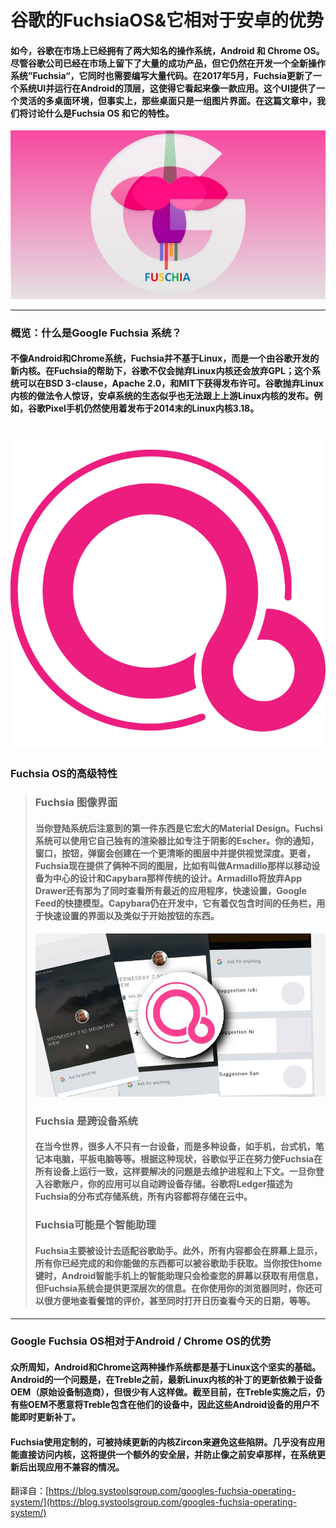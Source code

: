 # 谷歌的FuchsiaOS&它相对于安卓的优势

<!-- Google has two well-known operating systems like Android and Chrome OS in the market. Although the company never leave a successful product alone in a marketplace, though, it is also developing a new operating system known as “Fuchsia” It also helps in evolving pile of code. In May 2017, Fuchsia was updated with a system UI and running at the top of Android, where it has functioned like an application. The UI provided a neat multiple window environment, but usually, it was just a set of placeholder graphics. In this blog, we are going to discuss more information about what is Google Fuchsia OS and Google’s Fuchsia features. -->
#### 如今，谷歌在市场上已经拥有了两大知名的操作系统，Android 和 Chrome OS。尽管谷歌公司已经在市场上留下了大量的成功产品，但它仍然在开发一个全新操作系统”Fuchsia“，它同时也需要编写大量代码。在2017年5月，Fuchsia更新了一个系统UI并运行在Android的顶层，这使得它看起来像一款应用。这个UI提供了一个灵活的多桌面环境，但事实上，那些桌面只是一组图片界面。在这篇文章中，我们将讨论什么是Fuchsia OS 和它的特性。

![](./Google-Fuschia-Operating-System.jpg)

-----

### 概览：什么是Google Fuchsia 系统？

<!-- Unlike Android OS and Google Chrome OS, Fuchsia is not based on Linux, a new kernel developed by Google. With the help of Fuchsia, Google will not only dumped the Linux kernel, but also GPL; the OS can be licensed under the BSD 3 clause, Apache 2.0, and MIT. Dumping Linux will come as a shock, but Android ecosystem might seem no desire to keep up with its upstream Linux release. However, the Google Pixel that is still stuck in Linux Kernel 3.18, was first released at the end of year 2014. -->
#### 不像Android和Chrome系统，Fuchsia并不基于Linux，而是一个由谷歌开发的新内核。在Fuchsia的帮助下，谷歌不仅会抛弃Linux内核还会放弃GPL；这个系统可以在BSD 3-clause，Apache 2.0，和MIT下获得发布许可。谷歌抛弃Linux内核的做法令人惊讶，安卓系统的生态似乎也无法跟上上游Linux内核的发布。例如，谷歌Pixel手机仍然使用着发布于2014末的Linux内核3.18。
![](./2.png)
-----

### Fuchsia OS的高级特性

<!-- Fuchsia Graphical Interface
The first thing you notice that when you log in then, Material Design is available in a big way. Google Fuchsia Operating System can use its own special renderer, Escher specializes in the shadow. Your notifications, Windows, buttons, dialog boxes, and create a more cleanly layered, providing a depth to your view. Further, Fuchsia currently offers two different layouts i.e., the mobile-centric design called Armadillo, and traditional desktops known as Capybara. Armadillo will drop the App Drawer and a shortcut model for a combined view of all Recent applications, Quick Settings, and Google Feed too. Capybara is still work in progress, using a taskbar that contains only time, a placeholder for quick settings, and something similar to the start button. 

Google Fuchsia OS is Cross-device OS
In today’s world, many people do not have only one device, but multiple like Phone, desktop, laptop, tablet, and much more. Based on the current status of OS, Google appears to be working to make Google Fuchsia Operating System run in unison.Basically, the problem with this is to maintain progress and context. Once you signed in with Google Account, your applications can save automatically across the devices. Google illustrates Ledger as a distributed storage system for Fuchsia and everything will be stored in the cloud.

Fuchsia seems to be Assistant
Google Fuchsia OS is mainly designed to accommodate the Google Assistant. Moreover, everything will be shown on screen, everything that you have done and anything you can do is more visible to the Google Assistant or take a look at the current Fuchsia documents. Assistant on any Android smartphone may inspect your screen for useful information when you hold the home button, but Google Fuchsia OS provides even deeper access. In the Fuchsia, you can keep your browser and easily see the review of restaurant, even you can open the calendar to check the current date, and so on.

-->

> ### Fuchsia 图像界面
> #### 当你登陆系统后注意到的第一件东西是它宏大的Material Design。Fuchsi系统可以使用它自己独有的渲染器比如专注于阴影的Escher。你的通知，窗口，按钮，弹窗会创建在一个更清晰的图层中并提供视觉深度。更者，Fuchsia现在提供了俩种不同的图层，比如有叫做Armadillo那样以移动设备为中心的设计和Capybara那样传统的设计。Armadillo将放弃App Drawer还有那为了同时查看所有最近的应用程序，快速设置，Google Feed的快捷模型。Capybara仍在开发中，它有着仅包含时间的任务栏，用于快速设置的界面以及类似于开始按钮的东西。
> ![](./3.jpg)
> ### Fuchsia 是跨设备系统
> #### 在当今世界，很多人不只有一台设备，而是多种设备，如手机，台式机，笔记本电脑，平板电脑等等。根据这种现状，谷歌似乎正在努力使Fuchsia在所有设备上运行一致，这样要解决的问题是去维护进程和上下文。一旦你登入谷歌账户，你的应用可以自动跨设备存储。谷歌将Ledger描述为Fuchsia的分布式存储系统，所有内容都将存储在云中。
> ### Fuchsia可能是个智能助理
> #### Fuchsia主要被设计去适配谷歌助手。此外，所有内容都会在屏幕上显示，所有你已经完成的和你能做的东西都可以被谷歌助手获取。当你按住home键时，Android智能手机上的智能助理只会检查您的屏幕以获取有用信息，但Fuchsia系统会提供更深层次的信息。在你使用你的浏览器同时，你还可以很方便地查看餐馆的评价，甚至同时打开日历查看今天的日期，等等。

------

### Google Fuchsia OS相对于Android / Chrome OS的优势

<!-- As everyone knows, Android and Chrome both operating systems are based on Linux, which contains a solid foundation. One problem with Android is that before Treble, a patch to the latest Linux kernel was reliant on device OEMs (original equipment manufacturer) putting in the hard work, which few did. As of now, after Treble, some of these OEMs are reluctant to include it in their devices. The Android users can potentially vulnerable to exploit that has already been patched the upstream.

Google Fuchsia Operating System avoids all these pitfalls by using a custom kernel, Zircon, which is designed to be more consistently upgradeable. To make this possible, few applications are isolated from a direct kernel access. This will give an extra layer of security and prevents those applications from being incompatible after system upgrade, an issue that has plagued the Android before.

-->
#### 众所周知，Android和Chrome这两种操作系统都是基于Linux这个坚实的基础。Android的一个问题是，在Treble之前，最新Linux内核的补丁的更新依赖于设备OEM（原始设备制造商），但很少有人这样做。截至目前，在Treble实施之后，仍有些OEM不愿意将Treble包含在他们的设备中，因此这些Android设备的用户不能即时更新补丁。
#### Fuchsia使用定制的，可被持续更新的内核Zircon来避免这些陷阱。几乎没有应用能直接访问内核，这将提供一个额外的安全层，并防止像之前安卓那样，在系统更新后出现应用不兼容的情况。


翻译自：[https://blog.systoolsgroup.com/googles-fuchsia-operating-system/](https://blog.systoolsgroup.com/googles-fuchsia-operating-system/)
